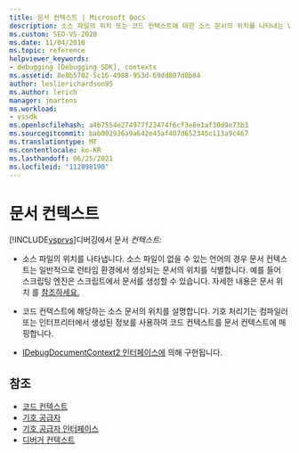 ```yaml
---
title: 문서 컨텍스트 | Microsoft Docs
description: 소스 파일의 위치 또는 코드 컨텍스트에 대한 소스 문서의 위치를 나타내는 Visual Studio 디버깅의 문서 컨텍스트에 대해 알아봅니다.
ms.custom: SEO-VS-2020
ms.date: 11/04/2016
ms.topic: reference
helpviewer_keywords:
- debugging [Debugging SDK], contexts
ms.assetid: 8e8b5702-5c16-4988-953d-69dd807d8b84
author: leslierichardson95
ms.author: lerich
manager: jmartens
ms.workload:
- vssdk
ms.openlocfilehash: a4b7554e274977f23474f6cf3e8e1af30d9e73b3
ms.sourcegitcommit: bab002936a9a642e45af407d652345c113a9c467
ms.translationtype: MT
ms.contentlocale: ko-KR
ms.lasthandoff: 06/25/2021
ms.locfileid: "112898190"
---
```

# <a name="document-context"></a>문서 컨텍스트
[!INCLUDE[vsprvs](../../code-quality/includes/vsprvs_md.md)]디버깅에서 문서 *컨텍스트:*

- 소스 파일의 위치를 나타냅니다. 소스 파일이 없을 수 있는 언어의 경우 문서 컨텍스트는 일반적으로 런타임 환경에서 생성되는 문서의 위치를 식별합니다. 예를 들어 스크립팅 엔진은 스크립트에서 문서를 생성할 수 있습니다. 자세한 내용은 문서 위치 를 [참조하세요.](../../extensibility/debugger/document-position.md)

- 코드 컨텍스트에 해당하는 소스 문서의 위치를 설명합니다. 기호 처리기는 컴파일러 또는 인터프리터에서 생성된 정보를 사용하여 코드 컨텍스트를 문서 컨텍스트에 매핑합니다.

- [IDebugDocumentContext2 인터페이스에](../../extensibility/debugger/reference/idebugdocumentcontext2.md) 의해 구현됩니다.

## <a name="see-also"></a>참조
- [코드 컨텍스트](../../extensibility/debugger/code-context.md)
- [기호 공급자](../../extensibility/debugger/symbol-provider.md)
- [기호 공급자 인터페이스](../../extensibility/debugger/reference/symbol-provider-interfaces.md)
- [디버거 컨텍스트](../../extensibility/debugger/debugger-contexts.md)
